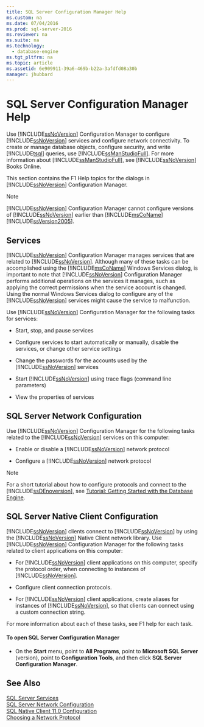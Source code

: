 ```yaml
---
title: SQL Server Configuration Manager Help
ms.custom: na
ms.date: 07/04/2016
ms.prod: sql-server-2016
ms.reviewer: na
ms.suite: na
ms.technology: 
  - database-engine
ms.tgt_pltfrm: na
ms.topic: article
ms.assetid: 6e909911-39a6-469b-b22a-3afdfd08a30b
manager: jhubbard
---
```

# SQL Server Configuration Manager Help
Use [!INCLUDE[ssNoVersion](../../Topics/TopicNameContainA/includes/ssNoVersion_md.md)] Configuration Manager to configure [!INCLUDE[ssNoVersion](../../Topics/TopicNameContainA/includes/ssNoVersion_md.md)] services and configure network connectivity. To create or manage database objects, configure security, and write [!INCLUDE[tsql](../../Topics/TopicNameContainA/includes/tsql_md.md)] queries, use [!INCLUDE[ssManStudioFull](../../Topics/TopicNameContainA/includes/ssManStudioFull_md.md)]. For more information about [!INCLUDE[ssManStudioFull](../../Topics/TopicNameContainA/includes/ssManStudioFull_md.md)], see [!INCLUDE[ssNoVersion](../../Topics/TopicNameContainA/includes/ssNoVersion_md.md)] Books Online.  
  
 This section contains the F1 Help topics for the dialogs in [!INCLUDE[ssNoVersion](../../Topics/TopicNameContainA/includes/ssNoVersion_md.md)] Configuration Manager.  
  
> [!NOTE]  
>  [!INCLUDE[ssNoVersion](../../Topics/TopicNameContainA/includes/ssNoVersion_md.md)] Configuration Manager cannot configure versions of [!INCLUDE[ssNoVersion](../../Topics/TopicNameContainA/includes/ssNoVersion_md.md)] earlier than [!INCLUDE[msCoName](../../Topics/TopicNameContainA/includes/msCoName_md.md)][!INCLUDE[ssVersion2005](../../Topics/TopicNameContainA/includes/ssVersion2005_md.md)].  
  
## Services  
 [!INCLUDE[ssNoVersion](../../Topics/TopicNameContainA/includes/ssNoVersion_md.md)] Configuration Manager manages services that are related to [!INCLUDE[ssNoVersion](../../Topics/TopicNameContainA/includes/ssNoVersion_md.md)]. Although many of these tasks can be accomplished using the [!INCLUDE[msCoName](../../Topics/TopicNameContainA/includes/msCoName_md.md)] Windows Services dialog, is important to note that [!INCLUDE[ssNoVersion](../../Topics/TopicNameContainA/includes/ssNoVersion_md.md)] Configuration Manager performs additional operations on the services it manages, such as applying the correct permissions when the service account is changed. Using the normal Windows Services dialog to configure any of the [!INCLUDE[ssNoVersion](../../Topics/TopicNameContainA/includes/ssNoVersion_md.md)] services might cause the service to malfunction.  
  
 Use [!INCLUDE[ssNoVersion](../../Topics/TopicNameContainA/includes/ssNoVersion_md.md)] Configuration Manager for the following tasks for services:  
  
-   Start, stop, and pause services  
  
-   Configure services to start automatically or manually, disable the services, or change other service settings  
  
-   Change the passwords for the accounts used by the [!INCLUDE[ssNoVersion](../../Topics/TopicNameContainA/includes/ssNoVersion_md.md)] services  
  
-   Start [!INCLUDE[ssNoVersion](../../Topics/TopicNameContainA/includes/ssNoVersion_md.md)] using trace flags (command line parameters)  
  
-   View the properties of services  
  
## SQL Server Network Configuration  
 Use [!INCLUDE[ssNoVersion](../../Topics/TopicNameContainA/includes/ssNoVersion_md.md)] Configuration Manager for the following tasks related to the [!INCLUDE[ssNoVersion](../../Topics/TopicNameContainA/includes/ssNoVersion_md.md)] services on this computer:  
  
-   Enable or disable a [!INCLUDE[ssNoVersion](../../Topics/TopicNameContainA/includes/ssNoVersion_md.md)] network protocol  
  
-   Configure a [!INCLUDE[ssNoVersion](../../Topics/TopicNameContainA/includes/ssNoVersion_md.md)] network protocol  
  
> [!NOTE]  
>  For a short tutorial about how to configure protocols and connect to the [!INCLUDE[ssDEnoversion](../../Topics/TopicNameContainA/includes/ssDEnoversion_md.md)], see [Tutorial: Getting Started with the Database Engine](assetId:///655e709b-346b-469c-bddc-a5a0238d07e0).  
  
## SQL Server Native Client Configuration  
 [!INCLUDE[ssNoVersion](../../Topics/TopicNameContainA/includes/ssNoVersion_md.md)] clients connect to [!INCLUDE[ssNoVersion](../../Topics/TopicNameContainA/includes/ssNoVersion_md.md)] by using the [!INCLUDE[ssNoVersion](../../Topics/TopicNameContainA/includes/ssNoVersion_md.md)] Native Client network library. Use [!INCLUDE[ssNoVersion](../../Topics/TopicNameContainA/includes/ssNoVersion_md.md)] Configuration Manager for the following tasks related to client applications on this computer:  
  
-   For [!INCLUDE[ssNoVersion](../../Topics/TopicNameContainA/includes/ssNoVersion_md.md)] client applications on this computer, specify the protocol order, when connecting to instances of [!INCLUDE[ssNoVersion](../../Topics/TopicNameContainA/includes/ssNoVersion_md.md)].  
  
-   Configure client connection protocols.  
  
-   For [!INCLUDE[ssNoVersion](../../Topics/TopicNameContainA/includes/ssNoVersion_md.md)] client applications, create aliases for instances of [!INCLUDE[ssNoVersion](../../Topics/TopicNameContainA/includes/ssNoVersion_md.md)], so that clients can connect using a custom connection string.  
  
 For more information about each of these tasks, see F1 help for each task.  
  
#### To open SQL Server Configuration Manager  
  
-   On the **Start** menu, point to **All Programs**, point to **Microsoft SQL Server** (version), point to **Configuration Tools**, and then click **SQL Server Configuration Manager**.  
  
## See Also  
 [SQL Server Services](../../Topics/TopicNameNotContainA/SQL-Server-Services.md)   
 [SQL Server Network Configuration](../../Topics/TopicNameNotContainA/SQL-Server-Network-Configuration.md)   
 [SQL Native Client 11.0 Configuration](../../Topics/TopicNameNotContainA/SQL-Native-Client-11.0-Configuration.md)   
 [Choosing a Network Protocol](assetId:///6565fb7d-b076-4447-be90-e10d0dec359a)
